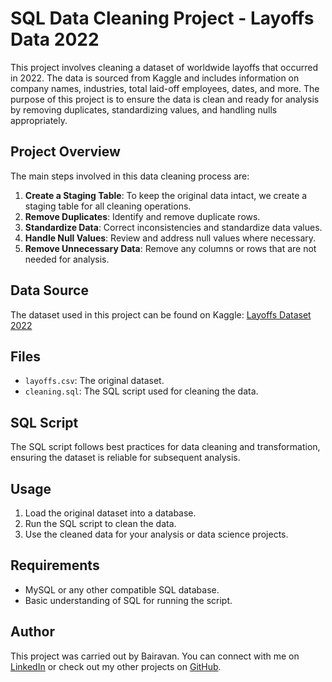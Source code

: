 # SQL Data Cleaning Project - Layoffs Data 2022

This project involves cleaning a dataset of worldwide layoffs that occurred in 2022. The data is sourced from Kaggle and includes information on company names, industries, total laid-off employees, dates, and more. The purpose of this project is to ensure the data is clean and ready for analysis by removing duplicates, standardizing values, and handling nulls appropriately.

## Project Overview

The main steps involved in this data cleaning process are:

1. **Create a Staging Table**: To keep the original data intact, we create a staging table for all cleaning operations.
2. **Remove Duplicates**: Identify and remove duplicate rows.
3. **Standardize Data**: Correct inconsistencies and standardize data values.
4. **Handle Null Values**: Review and address null values where necessary.
5. **Remove Unnecessary Data**: Remove any columns or rows that are not needed for analysis.

## Data Source

The dataset used in this project can be found on Kaggle: [Layoffs Dataset 2022](https://www.kaggle.com/datasets/swaptr/layoffs-2022)

## Files

- `layoffs.csv`: The original dataset.
- `cleaning.sql`: The SQL script used for cleaning the data.

## SQL Script

The SQL script follows best practices for data cleaning and transformation, ensuring the dataset is reliable for subsequent analysis.

## Usage

1. Load the original dataset into a database.
2. Run the SQL script to clean the data.
3. Use the cleaned data for your analysis or data science projects.

## Requirements

- MySQL or any other compatible SQL database.
- Basic understanding of SQL for running the script.

## Author

This project was carried out by Bairavan. You can connect with me on [LinkedIn](www.linkedin.com/in/bairavan7904569673) or check out my other projects on [GitHub](https://github.com/Bairavan7).
